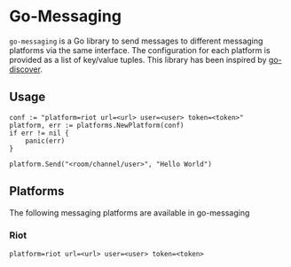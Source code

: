 
# Go-Messaging

`go-messaging` is a Go library to send messages to different messaging platforms via the same interface. The configuration for each platform is provided as a list of key/value tuples. This library has been inspired by [go-discover](https://github.com/hashicorp/go-discover).

## Usage

```
conf := "platform=riot url=<url> user=<user> token=<token>"
platform, err := platforms.NewPlatform(conf)
if err != nil {
	panic(err)
}

platform.Send("<room/channel/user>", "Hello World")
```

## Platforms

The following messaging platforms are available in go-messaging

### Riot

```
platform=riot url=<url> user=<user> token=<token>
```
